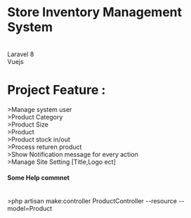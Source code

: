 


<h1> Store Inventory Management System  </h1> </br> 
        Laravel 8 </br>
        Vuejs </br>

<h1>Project  Feature :</h1> 
>Manage system user </br>
>Product Category </br>
>Product Size </br>
>Product </br>
>Product stock in/out </br> 
>Process returen product </br>
>Show Notification message for every action </br>
>Manage Site Setting [Title,Logo ect] </br>



<h4>Some Help commnet  </h4> </br>
>php artisan make:controller ProductController --resource --model=Product </br>

